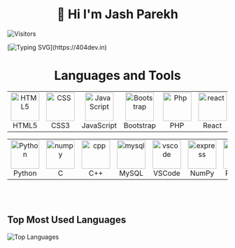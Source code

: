 <h1 align="center">👋 Hi  I'm <b>Jash Parekh</b></h1>

<!--**jashparekh08/jashparekh08** is a ✨ _special_ ✨ repository because its `README.md` (this file) appears on your GitHub profile.-->


<!--
<div align="center">
  <img src="https://i.imgur.com/dBaSKWF.gif" height="20" width="100%">
</div>
-->
<!--
![Visitor Count](https://profile-counter.glitch.me/jashparekh08/count.svg)
![Profile Views](https://hits.seeyoufarm.com/api/count/incr/badge.svg?url=https://github.com/jashparekh08/&title=Profile%20Views)
![Visitors](https://img.shields.io/badge/dynamic/json?color=brightgreen&label=Visitors&query=value&url=https://api.countapi.xyz/hit/jashparekh08.readme)
![Visitors](https://visitor-badge.glitch.me/badge?page_id=jashparekh08.jashparekh08)
-->



![Visitors](https://komarev.com/ghpvc/?username=jashparekh08&color=blue&style=flat-square)


[![Typing SVG](https://readme-typing-svg.demolab.com?font=Fira+Code&pause=1000&color=3FB4FF&width=435&lines=C%2B%2B;PYTHON;JAVASCRIPT;MERN;SQL;)](https://404dev.in)
<h1 align="center">Languages and Tools</h1>

<table align="center">
  <tr>
    <td align="center" width="96">
        <img src="https://skillicons.dev/icons?i=html" width="65" height="65" alt="HTML5" />
      <br>HTML5
    </td>
    <td align="center" width="96">
        <img src="https://skillicons.dev/icons?i=css" width="65" height="65" alt="CSS" />
      <br>CSS3
    </td>
    <td align="center" width="96">
        <img src="https://skillicons.dev/icons?i=js" alt="JavaScript" width="65" height="65" />
      <br>JavaScript
    </td>
    <td align="center" width="96">
        <img src="https://skillicons.dev/icons?i=bootstrap" width="65" height="65" alt="Bootstrap" />
      <br>Bootstrap
    </td>
    <td align="center" width="96">
        <img src="https://skillicons.dev/icons?i=php" alt="Php" width="65" height="65" />
      <br>PHP
    </td>
    <td align="center" width="96">
        <img src="https://skillicons.dev/icons?i=react" alt="react" width="65" height="65" />
      <br>React
    </td>
    <td align="center" width="96">
        <img src="https://skillicons.dev/icons?i=nodejs" alt="nodejs" width="65" height="65" />
      <br>NodeJS
    </td>
    <td align="center" width="96">
        <img src="https://skillicons.dev/icons?i=express" alt="express" width="65" height="65" />
      <br>Express
    </td>
    <td align="center" width="96">
        <img src="https://skillicons.dev/icons?i=mongodb" alt="mongodb" width="65" height="65" />
      <br>MongoDB
    </td>     
  </tr>
</table>


<table align="center">
  <tr>
    <td align="center" width="96">
        <img src="https://skillicons.dev/icons?i=py" alt="Python" width="65" height="65" />
      <br>Python
    </td>
    <td align="center" width="96">
        <img src="https://skillicons.dev/icons?i=c" alt="numpy" width="65" height="65" />
      <br>C
    </td>
     <td align="center" width="96">
        <img src="https://skillicons.dev/icons?i=cpp" alt="cpp" width="65" height="65" />
      <br>C++
    </td>
     <td align="center" width="96">
        <img src="https://skillicons.dev/icons?i=mysql" alt="mysql" width="65" height="65" />
      <br>MySQL
    </td>
    <td align="center" width="96">
        <img src="https://skillicons.dev/icons?i=vscode" width="65" height="65" alt="vscode" />
      <br>VSCode
    </td>
    <td align="center" width="96">
        <img src="https://raw.githubusercontent.com/marwin1991/profile-technology-icons/refs/heads/main/icons/numpy.png" alt="express" width="65" height="65" />
      <br>NumPy
    </td>
    <td align="center" width="96">
        <img src="https://raw.githubusercontent.com/marwin1991/profile-technology-icons/refs/heads/main/icons/pandas.png" alt="react" width="65" height="65" />
      <br>Pandas
    </td>
    <td align="center" width="96">
        <img src="https://skillicons.dev/icons?i=tensorflow" width="65" height="65" alt="tensorflow" />
      <br>tensorflow
    </td>
    <td align="center" width="96">
        <img src="https://raw.githubusercontent.com/marwin1991/profile-technology-icons/refs/heads/main/icons/jupyter_notebook.png" alt="jupyter_notebook" width="65" height="65" />
      <br>Jupyter
    </td>
  </tr>
</table>

<br>
<br>
<!-- <br>

<p align="center">
    <a href="https://wakatime.com/@fab123">
        <img src="https://github-readme-activity-graph.vercel.app/graph?username=jashparekh08&theme=material-palenight&hide_border=true&hide_title=false&area=true&custom_title=Total%20contribution%20graph%20in%20all%20repo" width="95%" alt="activity graph">
    </a>
</p>
<br> -->

<h2>Top Most Used Languages</h2>

![Top Languages](https://github-readme-stats.vercel.app/api/top-langs/?username=jashparekh08&layout=compact&theme=dark)



<!--
![Top Languages](https://github-readme-stats.vercel.app/api/top-langs/?username=jashparekh08&theme=radical)
<p>
  <img src="https://github-readme-stats.vercel.app/api/top-langs/?username=jashparekh08&layout=compact&theme=dark&hide_border=true" alt="Top Languages" />
</p>
-->



<!--[![My Skills](https://skillicons.dev/icons?i=js,html,css,wasm)](https://skillicons.dev)-->
